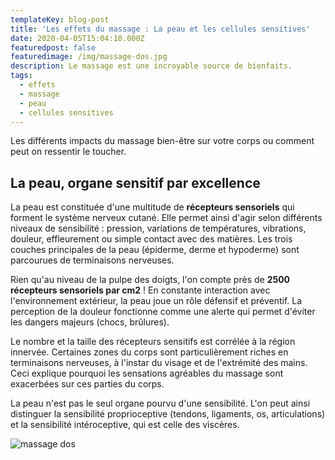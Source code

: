 ```yaml
---
templateKey: blog-post
title: 'Les effets du massage : La peau et les cellules sensitives'
date: 2020-04-05T15:04:10.000Z
featuredpost: false
featuredimage: /img/massage-dos.jpg
description: Le massage est une incroyable source de bienfaits.
tags:
  - effets
  - massage
  - peau
  - cellules sensitives
---
```


Les différents impacts du massage bien-être sur votre corps ou comment peut on ressentir le toucher.

## La peau, organe sensitif par excellence

La peau est constituée d'une multitude de **récepteurs sensoriels** qui forment le système nerveux cutané. Elle permet ainsi d'agir selon différents niveaux de sensibilité : pression, variations de températures, vibrations, douleur, effleurement ou simple contact avec des matières. Les trois couches principales de la peau (épiderme, derme et hypoderme) sont parcourues de terminaisons nerveuses.

Rien qu'au niveau de la pulpe des doigts, l'on compte près de **2500 récepteurs sensoriels par cm2** ! En constante interaction avec l'environnement extérieur, la peau joue un rôle défensif et préventif. La perception de la douleur fonctionne comme une alerte qui permet d'éviter les dangers majeurs (chocs, brûlures).

Le nombre et la taille des récepteurs sensitifs est corrélée à la région innervée. Certaines zones du corps sont particulièrement riches en terminaisons nerveuses, à l'instar du visage et de l'extrémité des mains. Ceci explique pourquoi les sensations agréables du massage sont exacerbées sur ces parties du corps.

La peau n'est pas le seul organe pourvu d'une sensibilité. L'on peut ainsi distinguer la sensibilité proprioceptive (tendons, ligaments, os, articulations) et la sensibilité intéroceptive, qui est celle des viscères.


![massage dos](/img/massage-dos.jpg)